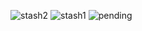 ![stash2](https://github.com/user-attachments/assets/9a88d234-2bea-4e73-8b24-8d4fe19c896b)
![stash1](https://github.com/user-attachments/assets/5e58c50e-27ec-4b97-a1b5-f9366763d088)
![pending](https://github.com/user-attachments/assets/ade9b53c-103f-4569-abd6-778e1ae8f055)
